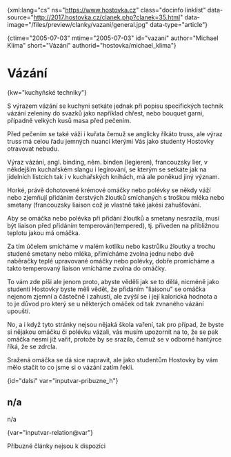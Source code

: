 
{xml:lang="cs" ns="https://www.hostovka.cz" class="docinfo linklist" data-source="http://2017.hostovka.cz/clanek.php?clanek=35.html" data-image="/files/preview/clanky/vazani/general.jpg" data-type="article"}

{ctime="2005-07-03" mtime="2005-07-03" id="vazani" author="Michael Klíma" short="Vázání" authorid="hostovka/michael_klima"}

# Vázání

<!-- generated attribute kw by user_udpatekw.sh on 2020-05-07, do not edit -->

{kw="kuchyňské techniky"}

S výrazem vázání se kuchyni setkáte jednak při popisu specifických technik vázání zeleniny do svazků jako například chřest, nebo bouquet garni, případně velkých kusů masa před pečením.

Před pečením se také váži i kuřata čemuž se anglicky říkáto truss, ale výraz truss má celou řadu jemných nuancí kterými Vás jako studenty Hostovky otravovat nebudu.

Výraz vázání, angl. binding, něm. binden (legieren), francouzsky lier, v někdejším kuchařském slangu i legírování, se kterým se setkáte jak na jídelních lístcích tak i v kuchařských knihách, má ale poněkud jiný význam.

Horké, právě dohotovené krémové omáčky nebo polévky se někdy váží nebo zjemňují přidáním čerstvých žloutků smíchaných s troškou mléka nebo smetany (francouzsky liaison což je vlastně také jakési zahušťování.

Aby se omáčka nebo polévka při přidání žloutků a smetany nesrazila, musí být liaison před přidáním temperován(tempered), tj. přiveden na přibližnou teplotu jakou má omáčka.

Za tím účelem smícháme v malém kotlíku nebo kastrůlku žloutky a trochu studené smetany nebo mléka, přimícháme zvolna jednu nebo dvě naběračky teplé upravované omáčky nebo polévky, dobře promícháme a takto temperovaný liaison vmícháme zvolna do omáčky.

To vám zde píši ale jenom proto, abyste věděli jak se to dělá, nicméně jako studenti Hostovky byste měli vědět, že přidáním "liaisonu" se omáčka nejenom zjemní a částečně i zahustí, ale zvýší se i její kalorická hodnota a to je důvod pro který se u některých omáček od tak zvnaného vázání upouští.

No, a i když tyto stránky nejsou nějaká škola vaření, tak pro případ, že byste si nějakou omáčku či polévku vázali, vás musím upozornit na to, že se pak omáčka nesmí již vařit, protože by se srazila, čemuž se v odborné hantýrce říká, že se zdrcla. 

Sražená omáčka se dá sice napravit, ale jako studentům Hostovky by vám mělo stačit to co jsme si o vázání zatím řekli.

{id="dalsi" var="inputvar-pribuzne_h"}

## n/a

n/a

{var="inputvar-relation@var"}

Příbuzné články nejsou k dispozici

